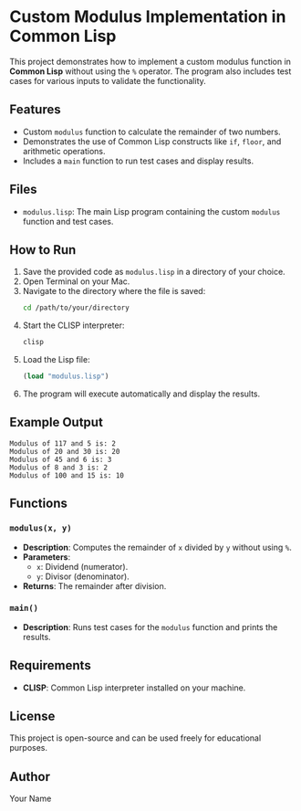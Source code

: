 
# Custom Modulus Implementation in Common Lisp

This project demonstrates how to implement a custom modulus function in **Common Lisp** without using the `%` operator. The program also includes test cases for various inputs to validate the functionality.

## Features
- Custom `modulus` function to calculate the remainder of two numbers.
- Demonstrates the use of Common Lisp constructs like `if`, `floor`, and arithmetic operations.
- Includes a `main` function to run test cases and display results.

## Files
- `modulus.lisp`: The main Lisp program containing the custom `modulus` function and test cases.

## How to Run
1. Save the provided code as `modulus.lisp` in a directory of your choice.
2. Open Terminal on your Mac.
3. Navigate to the directory where the file is saved:
   ```bash
   cd /path/to/your/directory
   ```
4. Start the CLISP interpreter:
   ```bash
   clisp
   ```
5. Load the Lisp file:
   ```lisp
   (load "modulus.lisp")
   ```
6. The program will execute automatically and display the results.

## Example Output
```
Modulus of 117 and 5 is: 2
Modulus of 20 and 30 is: 20
Modulus of 45 and 6 is: 3
Modulus of 8 and 3 is: 2
Modulus of 100 and 15 is: 10
```

## Functions
### `modulus(x, y)`
- **Description**: Computes the remainder of `x` divided by `y` without using `%`.
- **Parameters**:
  - `x`: Dividend (numerator).
  - `y`: Divisor (denominator).
- **Returns**: The remainder after division.

### `main()`
- **Description**: Runs test cases for the `modulus` function and prints the results.

## Requirements
- **CLISP**: Common Lisp interpreter installed on your machine.

## License
This project is open-source and can be used freely for educational purposes.

## Author
Your Name
